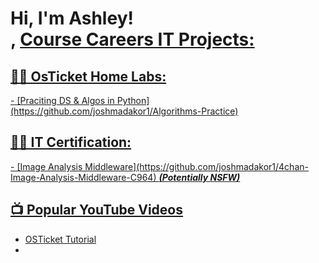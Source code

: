
<h1>Hi, I'm Ashley! <br/><a href=></a>, <a href="https:/https://github.com/Ansams210/"https://www.linkedin.com/in/ash-sams-721376261/ 

<h2>Course Careers IT Projects:</h2>

<h2>👨‍💻 OsTicket Home Labs:</h2>
  - [Praciting DS & Algos in Python](https://github.com/joshmadakor1/Algorithms-Practice)

<h2>👨‍💻 IT Certification:</h2>
  - [Image Analysis Middleware](https://github.com/joshmadakor1/4chan-Image-Analysis-Middleware-C964) <b><i>(Potentially NSFW)</b></i>

<h2>📺 Popular YouTube Videos</h2>

- [OSTicket Tutorial](https://www.youtube.com/watch?v=a83ASGn_V_s)
-
